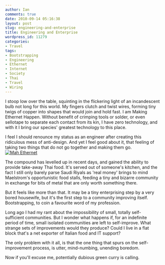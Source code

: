 ```yaml
---
author: Ian
comments: true
date: 2010-09-14 05:16:38
layout: post
slug: engineering-and-enterprise
title: Engineering and Enterprise
wordpress_id: 11279
categories:
- Travel
tags:
- Bootstrapping
- Engineering
- Ethernet
- Internet
- Society
- Thai
- Travel
- Wiring
---
```


I stoop low over the table, squinting in the flickering light of an incandescent bulb not long for this world.  My fingers clutch and twist wires, forming tiny twigs of copper into shapes that would join and hold fast.  I am Making Ethernet Happen.  Without benefit of crimping tools or solder, or even sellotape to separate each contact from its kin, I have zero technology, and with it I bring our species' greatest technology to this place.

I feel I should renounce my status as an engineer after creating this ridiculous mess of anti-design.  And yet I feel good about it, that feeling of taking two things that do not go together and making them go.
[![Mah Ethernet](//files.ianrenton.com/sites/blog/2010/09/1284308753366-300x300.jpg)](//files.ianrenton.com/sites/blog/2010/09/1284308753366.jpg)

The compound has levelled up in recent days, and gained the ability to provide take-away Thai food.  It's served out of someone's kitchen, and the fact I still only barely parse Saudi Riyals as 'real money' brings to mind Maelstrom's opportunistic food stalls, feeding a tiny and bizarre community in exchange for bits of metal that are only worth something there.

But it feels like more than that.  It may be a tiny enterprising step by a very bored housewife, but it's the first step to a community improving itself.  Bootstrapping, to coin a favourite word of my profession.

Long ago I had my rant about the impossibility of small, totally self-sufficient communities.  But I wonder what happens if, for an indefinite period of time, small isolated communities are left to self-improve.  What strange sets of improvements would they produce?  Could I live in a flat block that's a net exporter of Italian food and IT support?

The only problem with it all, is that the one thing that spurs on the self-improvement process, is utter, mind-numbing, unending boredom.

Now if you'll excuse me, potentially dubious green curry is calling.
